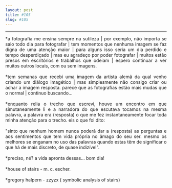 ```yaml
---
layout: post
title: #105
slug: #105
---
```

---
<p class="description" style="text-align: justify;">
*a fotografia me ensina sempre na sutileza | por exemplo, não importa se saio todo dia para fotografar | tem momentos que nenhuma imagem se faz digna de uma atenção maior | para alguns isso seria um dia perdido e tempo desperdiçado | mas eu agradeço por poder fotografar | muitos estão presos em escritórios e trabalhos que odeiam | espero continuar a ver muitos outros locais, com ou sem imagens.
<br>
  <br>
*tem semanas que recebi uma imagem da artista alemã da qual venho criando um diálogo imagético | mas simplesmente não consigo criar ou achar a imagem resposta. parece que as fotografias estão mais mudas que o normal | continuo buscando...
<br>
  <br>
*enquanto relia o trecho que escrevi, houve um encontro em que simutaneamente li e a narradora do que escutava tocamos na mesma palavra, a palavra era (resposta) o que me fez instantaneamente focar toda minha atenção para o trecho. eis o que foi dito:
<br>
  <br>
"sinto que nenhum homem nunca poderá dar a (resposta) as perguntas e aos sentimentos que tem vida própria no âmago do seu ser. mesmo os melhores se enganam no uso das palavras quando estas têm de significar o que há de mais discreto, de quase indizível".
<br>
  <br>
*preciso, né? a vida apronta dessas... bom dia!
<br>
  <br>
*house of stairs - m. c. escher.
<br>
  <br>
*gregory halpern - zzyzx ( symbolic analysis of stairs)
<br>
  <br>
